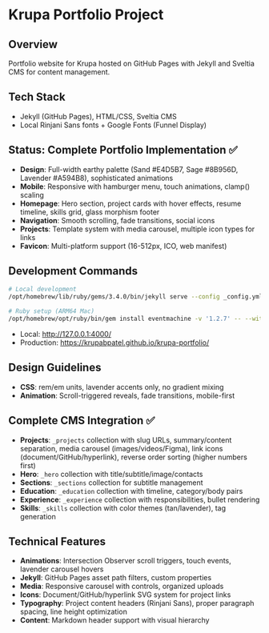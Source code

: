 # Krupa Portfolio Project

## Overview
Portfolio website for Krupa hosted on GitHub Pages with Jekyll and Sveltia CMS for content management.

## Tech Stack
- Jekyll (GitHub Pages), HTML/CSS, Sveltia CMS
- Local Rinjani Sans fonts + Google Fonts (Funnel Display)

## Status: Complete Portfolio Implementation ✅
- **Design**: Full-width earthy palette (Sand #E4D5B7, Sage #8B956D, Lavender #A594B8), sophisticated animations
- **Mobile**: Responsive with hamburger menu, touch animations, clamp() scaling
- **Homepage**: Hero section, project cards with hover effects, resume timeline, skills grid, glass morphism footer
- **Navigation**: Smooth scrolling, fade transitions, social icons
- **Projects**: Template system with media carousel, multiple icon types for links
- **Favicon**: Multi-platform support (16-512px, ICO, web manifest)

## Development Commands
```bash
# Local development
/opt/homebrew/lib/ruby/gems/3.4.0/bin/jekyll serve --config _config.yml,_config_dev.yml --force_polling

# Ruby setup (ARM64 Mac)
/opt/homebrew/opt/ruby/bin/gem install eventmachine -v '1.2.7' -- --with-cppflags="-I$(brew --prefix)/include -I$(xcrun --show-sdk-path)/usr/include/c++/v1" --with-ldflags="-L$(brew --prefix)/lib"
```
- Local: http://127.0.0.1:4000/
- Production: https://krupabpatel.github.io/krupa-portfolio/

## Design Guidelines
- **CSS**: rem/em units, lavender accents only, no gradient mixing
- **Animation**: Scroll-triggered reveals, fade transitions, mobile-first

## Complete CMS Integration ✅
- **Projects**: `_projects` collection with slug URLs, summary/content separation, media carousel (images/videos/Figma), link icons (document/GitHub/hyperlink), reverse order sorting (higher numbers first)
- **Hero**: `_hero` collection with title/subtitle/image/contacts
- **Sections**: `_sections` collection for subtitle management  
- **Education**: `_education` collection with timeline, category/body pairs
- **Experience**: `_experience` collection with responsibilities, bullet rendering
- **Skills**: `_skills` collection with color themes (tan/lavender), tag generation

## Technical Features
- **Animations**: Intersection Observer scroll triggers, touch events, lavender carousel hovers
- **Jekyll**: GitHub Pages asset path filters, custom properties
- **Media**: Responsive carousel with controls, organized uploads
- **Icons**: Document/GitHub/hyperlink SVG system for project links
- **Typography**: Project content headers (Rinjani Sans), proper paragraph spacing, line height optimization
- **Content**: Markdown header support with visual hierarchy